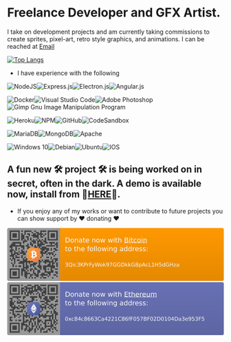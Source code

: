 # Freelance Developer and GFX Artist. 
I take on development projects and am currently taking commissions to create sprites, pixel-art, retro style graphics, and animations. I can be reached at [Email](mailto:kalordrol2000@yahoo.com)

[![Top Langs](https://github-readme-stats.vercel.app/api/top-langs/?username=HaroldPetersInskipp&langs_count=5)](https://github.com/HaroldPetersInskipp/github-readme-stats)

 - I have experience with the following

![NodeJS](https://img.shields.io/badge/node.js-%2343853D.svg?style=for-the-badge&logo=node.js&logoColor=white)![Express.js](https://img.shields.io/badge/express.js-%23404d59.svg?style=for-the-badge&logo=express&logoColor=%2361DAFB)![Electron.js](https://img.shields.io/badge/Electron-191970?style=for-the-badge&logo=Electron&logoColor=white)![Angular.js](https://img.shields.io/badge/angular.js-%23E23237.svg?style=for-the-badge&logo=angularjs&logoColor=white)

![Docker](https://img.shields.io/badge/docker-%230db7ed.svg?style=for-the-badge&logo=docker&logoColor=white)![Visual Studio Code](https://img.shields.io/badge/VisualStudioCode-0078d7.svg?style=for-the-badge&logo=visual-studio-code&logoColor=white)![Adobe Photoshop](https://img.shields.io/badge/adobephotoshop-%2331A8FF.svg?style=for-the-badge&logo=adobephotoshop&logoColor=white)![Gimp Gnu Image Manipulation Program](https://img.shields.io/badge/Gimp-657D8B?style=for-the-badge&logo=gimp&logoColor=FFFFFF)

![Heroku](https://img.shields.io/badge/heroku-%23430098.svg?style=for-the-badge&logo=heroku&logoColor=white)![NPM](https://img.shields.io/badge/NPM-%23000000.svg?style=for-the-badge&logo=npm&logoColor=white)![GitHub](https://img.shields.io/badge/github-%23121011.svg?style=for-the-badge&logo=github&logoColor=white)![CodeSandbox](https://img.shields.io/badge/Codesandbox-040404?style=for-the-badge&logo=codesandbox&logoColor=DBDBDB)

![MariaDB](https://img.shields.io/badge/MariaDB-003545?style=for-the-badge&logo=mariadb&logoColor=white)![MongoDB](https://img.shields.io/badge/MongoDB-%234ea94b.svg?style=for-the-badge&logo=mongodb&logoColor=white)![Apache](https://img.shields.io/badge/apache-%23D42029.svg?style=for-the-badge&logo=apache&logoColor=white)

![Windows 10](https://img.shields.io/badge/Windows-0078D6?style=for-the-badge&logo=windows&logoColor=white)![Debian](https://img.shields.io/badge/Debian-D70A53?style=for-the-badge&logo=debian&logoColor=white)![Ubuntu](https://img.shields.io/badge/Ubuntu-E95420?style=for-the-badge&logo=ubuntu&logoColor=white)![IOS](https://img.shields.io/badge/iOS-000000?style=for-the-badge&logo=ios&logoColor=white)

## A fun new 🛠 project 🛠 is being worked on in secret, often in the dark. A demo is available now, install from 📁[HERE](https://github.com/HaroldPetersInskipp/GameDemo)📁.

 - If you enjoy any of my works or want to contribute to future projects you can show support by ❤ donating ❤
 
 [<img src="btc.svg">](https://en.cryptobadges.io/donate/3Qic3KPrFyWok97GGDkkG8pAcL1H5dGHza) [<img src="eth.svg">](https://en.cryptobadges.io/badge/big/0xc84c8663Ca4221C86fF057BF02D0104Da3e953F5)
